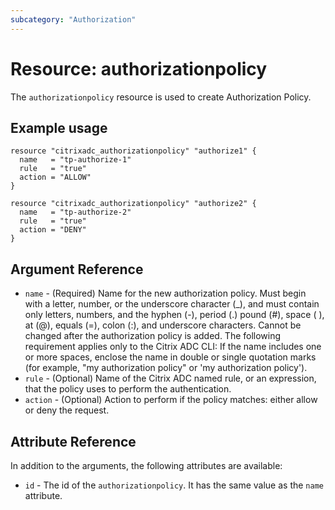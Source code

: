 ```yaml
---
subcategory: "Authorization"
---
```


# Resource: authorizationpolicy

The `authorizationpolicy` resource is used to create Authorization Policy.

## Example usage

```hcl
resource "citrixadc_authorizationpolicy" "authorize1" {
  name   = "tp-authorize-1"
  rule   = "true"
  action = "ALLOW"
}

resource "citrixadc_authorizationpolicy" "authorize2" {
  name   = "tp-authorize-2"
  rule   = "true"
  action = "DENY"
}

```

## Argument Reference

* `name` - (Required) Name for the new authorization policy.  Must begin with a letter, number, or the underscore character (_), and must contain only letters, numbers, and the hyphen (-), period (.) pound (#), space ( ), at (@), equals (=), colon (:), and underscore characters. Cannot be changed after the authorization policy is added.  The following requirement applies only to the Citrix ADC CLI: If the name includes one or more spaces, enclose the name in double or single quotation marks (for example, "my authorization policy" or 'my authorization policy').
* `rule` - (Optional) Name of the Citrix ADC named rule, or an expression, that the policy uses to perform the authentication.
* `action` - (Optional) Action to perform if the policy matches: either allow or deny the request.

## Attribute Reference

In addition to the arguments, the following attributes are available:

* `id` - The id of the `authorizationpolicy`. It has the same value as the `name` attribute.
